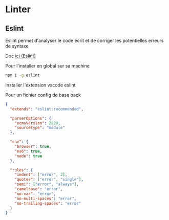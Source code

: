 # Linter

## Eslint

Eslint permet d'analyser le code écrit et de corriger les potentielles erreurs de syntaxe

Doc [ici (Eslint)](https://eslint.org/demo)

Pour l'installer en global sur sa machine

```bash
npm i -g eslint
```

Installer l'extension vscode eslint

Pour un fichier config de base back

```json
{
  "extends": "eslint:recommended",

  "parserOptions": {
    "ecmaVersion": 2020,
    "sourceType": "module"
  },

  "env": {
    "browser": true,
    "es6": true,
    "node": true
  },

  "rules": {
    "indent": ["error", 2],
    "quotes": ["error", "single"],
    "semi": ["error", "always"],
    "camelcase": "error",
    "no-var": "error",
    "no-multi-spaces": "error",
    "no-trailing-spaces": "error"
  }
}
```
